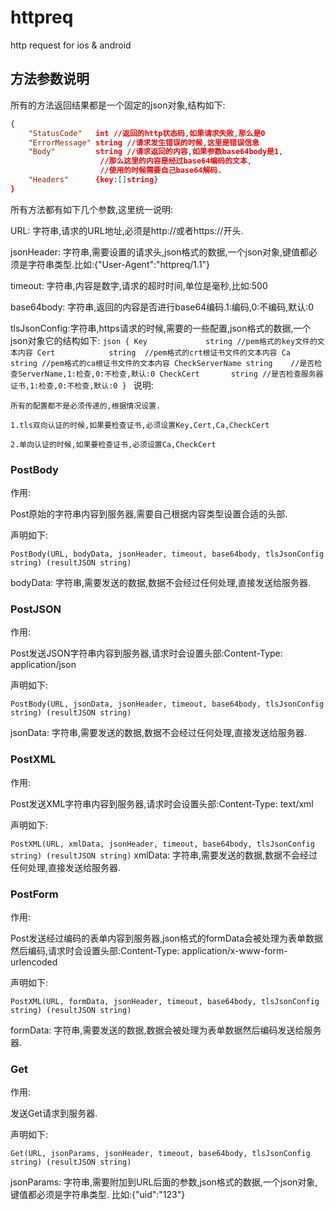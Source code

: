 # httpreq

http request for ios &amp; android

## 方法参数说明

所有的方法返回结果都是一个固定的json对象,结构如下:

```json
{
    "StatusCode"   int //返回的http状态码,如果请求失败,那么是0
    "ErrorMessage" string //请求发生错误的时候,这里是错误信息
    "Body"         string //请求返回的内容,如果参数base64body是1,
                    //那么这里的内容是经过base64编码的文本,
                    //使用的时候需要自己base64解码.
    "Headers"      {key:[]string}
}
```

所有方法都有如下几个参数,这里统一说明:

URL: 字符串,请求的URL地址,必须是http://或者https://开头.

jsonHeader: 字符串,需要设置的请求头,json格式的数据,一个json对象,键值都必须是字符串类型.比如:{"User-Agent":"httpreq/1.1"}

timeout: 字符串,内容是数字,请求的超时时间,单位是毫秒,比如:500

base64body: 字符串,返回的内容是否进行base64编码.1:编码,0:不编码,默认:0

tlsJsonConfig:字符串,https请求的时候,需要的一些配置,json格式的数据,一个json对象它的结构如下:
    ```json
    {
        Key             string //pem格式的key文件的文本内容
        Cert            string  //pem格式的crt根证书文件的文本内容
        Ca              string //pem格式的ca根证书文件的文本内容
        CheckServerName string    //是否检查ServerName,1:检查,0:不检查,默认:0
        CheckCert       string //是否检查服务器证书,1:检查,0:不检查,默认:0
    }
    ```
    说明:

    所有的配置都不是必须传递的,根据情况设置.

    1.tls双向认证的时候,如果要检查证书,必须设置Key,Cert,Ca,CheckCert

    2.单向认证的时候,如果要检查证书,必须设置Ca,CheckCert

### PostBody

作用:

Post原始的字符串内容到服务器,需要自己根据内容类型设置合适的头部.

声明如下:

`PostBody(URL, bodyData, jsonHeader, timeout, base64body, tlsJsonConfig string) (resultJSON string)`

bodyData: 字符串,需要发送的数据,数据不会经过任何处理,直接发送给服务器.

### PostJSON

作用:

Post发送JSON字符串内容到服务器,请求时会设置头部:Content-Type: application/json

声明如下:

`PostBody(URL, jsonData, jsonHeader, timeout, base64body, tlsJsonConfig string) (resultJSON string)`

jsonData: 字符串,需要发送的数据,数据不会经过任何处理,直接发送给服务器.

### PostXML

作用:

Post发送XML字符串内容到服务器,请求时会设置头部:Content-Type: text/xml

声明如下:

`PostXML(URL, xmlData, jsonHeader, timeout, base64body, tlsJsonConfig string) (resultJSON string)`
xmlData: 字符串,需要发送的数据,数据不会经过任何处理,直接发送给服务器.

### PostForm

作用:

Post发送经过编码的表单内容到服务器,json格式的formData会被处理为表单数据然后编码,请求时会设置头部:Content-Type: application/x-www-form-urlencoded

声明如下:

`PostXML(URL, formData, jsonHeader, timeout, base64body, tlsJsonConfig string) (resultJSON string)`

formData: 字符串,需要发送的数据,数据会被处理为表单数据然后编码发送给服务器.

### Get

作用:

发送Get请求到服务器.

声明如下:

`Get(URL, jsonParams, jsonHeader, timeout, base64body, tlsJsonConfig string) (resultJSON string)`

jsonParams: 字符串,需要附加到URL后面的参数,json格式的数据,一个json对象,键值都必须是字符串类型.
    比如:{"uid":"123"}
